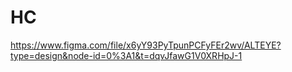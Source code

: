 # HC

https://www.figma.com/file/x6yY93PyTpunPCFyFEr2wv/ALTEYE?type=design&node-id=0%3A1&t=dqvJfawG1V0XRHpJ-1
